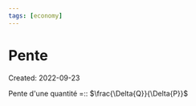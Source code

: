 ```yaml
---
tags: [economy] 
---
```

# Pente
Created: 2022-09-23

Pente d'une quantité =:: $\frac{\Delta{Q}}{\Delta{P}}$
<!--SR:!2022-10-07,10,270-->